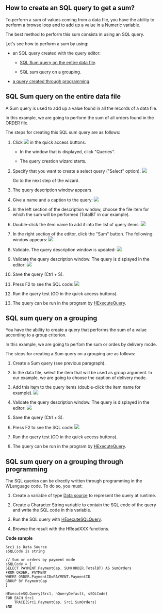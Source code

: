 
## How to create an SQL query to get a sum?
			

<a name="NOTE1"></a>
<a name="NOTE1_1"></a>
To perform a sum of values coming from a data file, you have the ability to perform a browse loop and to add up a value in a Numeric variable. 

The best method to perform this sum consists in using an SQL query.

Let's see how to perform a sum by using: 

- an SQL query created with the query editor: 

	- [SQL Sum query on the entire data file](#NOTE2_1).

	- [SQL sum query on a grouping](#NOTE3_1).




- [a query created through programming](#NOTE4_1). 




<a name="NOTE2"></a>
<a name="NOTE2_1"></a>


## SQL Sum query on the entire data file
<a name="sql_sum_query_the_entire_data_file_ELTTEXTE000185"></a>
A Sum query is used to add up a value found in all the records of a data file. 

In this example, we are going to perform the sum of all orders found in the ORDER file.

The steps for creating this SQL sum query are as follows: 

1. Click ![](https://doc.pcsoft.fr/en-US/images/image.awp?langid=3&name=ico_nouveau.gif)
 in the quick access buttons. 

	- In the window that is displayed, click "Queries". 

	- The query creation wizard starts.




2. Specify that you want to create a select query ("Select" option). 
![](https://doc.pcsoft.fr/en-US/images/image.awp?langid=3&name=CLF_Requ%EAte_Somme%20-%20HC%20N%B0001.gif&type=thumb)

	Go to the next step of the wizard.

3. The query description window appears.

4. Give a name and a caption to the query: 
![](https://doc.pcsoft.fr/en-US/images/image.awp?langid=3&name=CLF_Requ%EAte_Somme%20-%20HC%20N%B0002.gif&type=thumb)


5. In the left section of the description window, choose the file item for which the sum will be performed (TotalBT in our example). 

6. Double-click the item name to add it into the list of query items: 
![](https://doc.pcsoft.fr/en-US/images/image.awp?langid=3&name=CLF_Requ%EAte_Somme%20-%20HC%20N%B0003.gif)


7. In the right section of the editor, click the "Sum" button. The following window appears: 
![](https://doc.pcsoft.fr/en-US/images/image.awp?langid=3&name=CLF_Requ%EAte_Somme%20-%20HC%20N%B0004.gif)


8. Validate. The query description window is updated: 
![](https://doc.pcsoft.fr/en-US/images/image.awp?langid=3&name=CLF_Requ%EAte_Somme%20-%20HC%20N%B0005.gif)


9. Validate the query description window. The query is displayed in the editor: 
![](https://doc.pcsoft.fr/en-US/images/image.awp?langid=3&name=CLF_Requ%EAte_Somme%20-%20HC%20N%B0006.gif)


10. Save the query (Ctrl + S). 

11. Press F2 to see the SQL code: 
![](https://doc.pcsoft.fr/en-US/images/image.awp?langid=3&name=CLF_Requ%EAte_Somme%20-%20HC%20N%B0007.gif)


12. Run the query test (GO in the quick access buttons). 

13. The query can be run in the program by [HExecuteQuery](../WDLang4/3044080.md).




<a name="NOTE3"></a>
<a name="NOTE3_1"></a>


## SQL sum query on a grouping
<a name="sql_sum_query_grouping_ELTTEXTE000209"></a>
You have the ability to create a query that performs the sum of a value according to a group criterion. 

In this example, we are going to perfom the sum or ordes by delivery mode.

The steps for creating a Sum query on a grouping are as follows: 

1. Create a Sum query (see previous paragraph). 

2. In the data file, select the item that will be used as group argument. In our example, we are going to choose the caption of delivery mode. 

3. Add this item to the query items (double-click the item name for example). 
![](https://doc.pcsoft.fr/en-US/images/image.awp?langid=3&name=CLF_Requ%EAte_Somme%20-%20HC%20N%B0008.gif)


4. Validate the query description window. The query is displayed in the editor: 
![](https://doc.pcsoft.fr/en-US/images/image.awp?langid=3&name=CLF_Requ%EAte_Somme%20-%20HC%20N%B0009.gif)


5. Save the query (Ctrl + S). 

6. Press F2 to see the SQL code: 
![](https://doc.pcsoft.fr/en-US/images/image.awp?langid=3&name=CLF_Requ%EAte_Somme%20-%20HC%20N%B0010.gif)


7. Run the query test (GO in the quick access buttons). 

8. The query can be run in the program by [HExecuteQuery](../WDLang4/3044080.md).








<a name="NOTE4"></a>
<a name="NOTE4_1"></a>


## SQL sum query on a grouping through programming
<a name="sql_sum_query_grouping_through_programming_ELTTEXTE000233"></a>
The SQL queries can be directly written through programming in the WLanguage code. To do so, you must: 

1. Create a variable of type [Data source](../WDLang4/1514053.md) to represent the query at runtime. 

2. Create a Character String variable to contain the SQL code of the query and write the SQL code in this variable. 

3. Run the SQL query with [HExecuteSQLQuery](../WDLang4/3044084.md).

4. Browse the result with the HReadXXX functions.




**Code sample**


```wl
Src1 is Data Source
sSQLCode is string

// Sum or orders by payment mode
sSQLCode = [
SELECT PAYMENT.PaymentCap, SUM(ORDER.TotalBT) AS SumOrders
FROM ORDER, PAYMENT
WHERE ORDER.PaymentID=PAYMENT.PaymentID
GROUP BY PaymentCap
]

HExecuteSQLQuery(Src1, hQueryDefault, sSQLCode)
FOR EACH Src1
	TRACE(Src1.PaymentCap, Src1.SumOrders)
END
```



